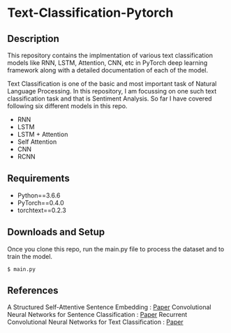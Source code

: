 # Text-Classification-Pytorch
## Description
This repository contains the implmentation of various text classification models like RNN, LSTM, Attention, CNN, etc in PyTorch deep learning framework along with a detailed documentation of each of the model.

Text Classification is one of the basic and most important task of Natural Language Processing. In this repository, I am focussing on one such text classification task and that is Sentiment Analysis. So far I have covered following six different models in this repo.

  * RNN
  * LSTM
  * LSTM + Attention
  * Self Attention
  * CNN
  * RCNN

## Requirements
  * Python==3.6.6
  * PyTorch==0.4.0
  * torchtext==0.2.3

## Downloads and Setup
Once you clone this repo, run the main.py file to process the dataset and to train the model.
```shell
$ main.py
```

## References
A Structured Self-Attentive Sentence Embedding : [Paper][1]
Convolutional Neural Networks for Sentence Classification : [Paper][2]
Recurrent Convolutional Neural Networks for Text Classification : [Paper][3]

[1]:https://arxiv.org/pdf/1703.03130.pdf
[2]:https://arxiv.org/pdf/1408.5882.pdf
[3]:https://www.google.com/url?sa=t&rct=j&q=&esrc=s&source=web&cd=1&ved=0ahUKEwiRxa37_PbbAhWOfSsKHW9bAtIQFggrMAA&url=https%3A%2F%2Fwww.aaai.org%2Focs%2Findex.php%2FAAAI%2FAAAI15%2Fpaper%2Fdownload%2F9745%2F9552&usg=AOvVaw37k05lV8569fo_aCghlO9i
